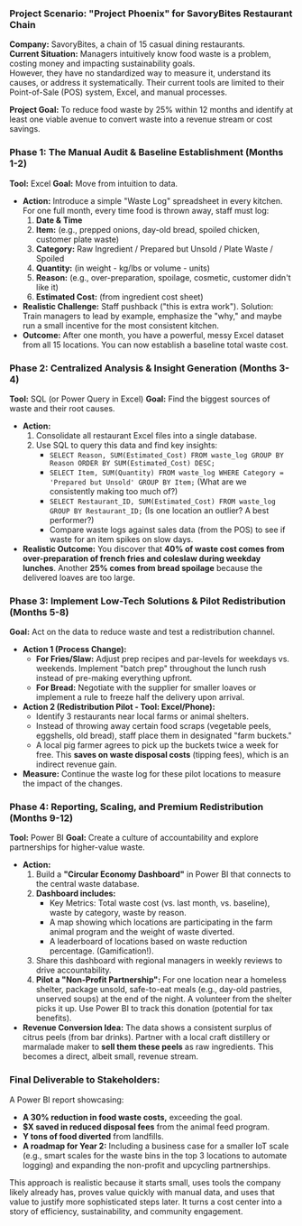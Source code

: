 ### **Project Scenario: "Project Phoenix" for SavoryBites Restaurant Chain**

**Company:** SavoryBites, a chain of 15 casual dining restaurants.
<br>**Current Situation:** Managers intuitively know food waste is a problem, costing money and impacting sustainability goals. 
<br>However, they have no standardized way to measure it, understand its causes, or address it systematically. Their current tools are limited to their Point-of-Sale (POS) system, Excel, and manual processes.

**Project Goal:** To reduce food waste by 25% within 12 months and identify at least one viable avenue to convert waste into a revenue stream or cost savings.

### **Phase 1: The Manual Audit & Baseline Establishment (Months 1-2)**

**Tool:** Excel
**Goal:** Move from intuition to data.

- **Action:** Introduce a simple "Waste Log" spreadsheet in every kitchen. For one full month, every time food is thrown away, staff must log:
    1. **Date & Time**
    2. **Item:** (e.g., prepped onions, day-old bread, spoiled chicken, customer plate waste)
    3. **Category:** Raw Ingredient / Prepared but Unsold / Plate Waste / Spoiled
    4. **Quantity:** (in weight - kg/lbs or volume - units)
    5. **Reason:** (e.g., over-preparation, spoilage, cosmetic, customer didn't like it)
    6. **Estimated Cost:** (from ingredient cost sheet)
- **Realistic Challenge:** Staff pushback ("this is extra work"). Solution: Train managers to lead by example, emphasize the "why," and maybe run a small incentive for the most consistent kitchen.
- **Outcome:** After one month, you have a powerful, messy Excel dataset from all 15 locations. You can now establish a baseline total waste cost.

### **Phase 2: Centralized Analysis & Insight Generation (Months 3-4)**

**Tool:** SQL (or Power Query in Excel)
**Goal:** Find the biggest sources of waste and their root causes.

- **Action:**
    1. Consolidate all restaurant Excel files into a single database.
    2. Use SQL to query this data and find key insights:
        - `SELECT Reason, SUM(Estimated_Cost) FROM waste_log GROUP BY Reason ORDER BY SUM(Estimated_Cost) DESC;`
        - `SELECT Item, SUM(Quantity) FROM waste_log WHERE Category = 'Prepared but Unsold' GROUP BY Item;` (What are we consistently making too much of?)
        - `SELECT Restaurant_ID, SUM(Estimated_Cost) FROM waste_log GROUP BY Restaurant_ID;` (Is one location an outlier? A best performer?)
        - Compare waste logs against sales data (from the POS) to see if waste for an item spikes on slow days.
- **Realistic Outcome:** You discover that **40% of waste cost comes from over-preparation of french fries and coleslaw during weekday lunches**. Another **25% comes from bread spoilage** because the delivered loaves are too large.

### **Phase 3: Implement Low-Tech Solutions & Pilot Redistribution (Months 5-8)**

**Goal:** Act on the data to reduce waste and test a redistribution channel.

- **Action 1 (Process Change):**
    - **For Fries/Slaw:** Adjust prep recipes and par-levels for weekdays vs. weekends. Implement "batch prep" throughout the lunch rush instead of pre-making everything upfront.
    - **For Bread:** Negotiate with the supplier for smaller loaves or implement a rule to freeze half the delivery upon arrival.
- **Action 2 (Redistribution Pilot - Tool: Excel/Phone):**
    - Identify 3 restaurants near local farms or animal shelters.
    - Instead of throwing away certain food scraps (vegetable peels, eggshells, old bread), staff place them in designated "farm buckets."
    - A local pig farmer agrees to pick up the buckets twice a week for free. This **saves on waste disposal costs** (tipping fees), which is an indirect revenue gain.
- **Measure:** Continue the waste log for these pilot locations to measure the impact of the changes.

### **Phase 4: Reporting, Scaling, and Premium Redistribution (Months 9-12)**

**Tool:** Power BI
**Goal:** Create a culture of accountability and explore partnerships for higher-value waste.

- **Action:**
    1. Build a **"Circular Economy Dashboard"** in Power BI that connects to the central waste database.
    2. **Dashboard includes:**
        - Key Metrics: Total waste cost (vs. last month, vs. baseline), waste by category, waste by reason.
        - A map showing which locations are participating in the farm animal program and the weight of waste diverted.
        - A leaderboard of locations based on waste reduction percentage. (Gamification!).
    3. Share this dashboard with regional managers in weekly reviews to drive accountability.
    4. **Pilot a "Non-Profit Partnership":** For one location near a homeless shelter, package unsold, safe-to-eat meals (e.g., day-old pastries, unserved soups) at the end of the night. A volunteer from the shelter picks it up. Use Power BI to track this donation (potential for tax benefits).
- **Revenue Conversion Idea:** The data shows a consistent surplus of citrus peels (from bar drinks). Partner with a local craft distillery or marmalade maker to **sell them these peels** as raw ingredients. This becomes a direct, albeit small, revenue stream.

### **Final Deliverable to Stakeholders:**

A Power BI report showcasing:

- **A 30% reduction in food waste costs,** exceeding the goal.
- **$X saved in reduced disposal fees** from the animal feed program.
- **Y tons of food diverted** from landfills.
- **A roadmap for Year 2:** Including a business case for a smaller IoT scale (e.g., smart scales for the waste bins in the top 3 locations to automate logging) and expanding the non-profit and upcycling partnerships.

This approach is realistic because it starts small, uses tools the company likely already has, proves value quickly with manual data, and uses that value to justify more sophisticated steps later. It turns a cost center into a story of efficiency, sustainability, and community engagement.
